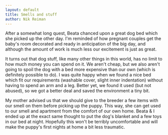 ```yaml
---
layout: default
title: Smells and stuff
author: Nik Reiman
---
```


After a somewhat long quest, Beata chanced upon a great dog bed which she picked up the other day. I'm reminded of how pregnant couples get the baby's room decorated and ready in anticipation of the big day, and although the amount of work is much less our excitement is just as great.

It turns out that dog stuff, like many other things in this world, has no limit to how much money you can spend on it. We aren't cheap, but we also aren't going to spoil the dog with a bed more expensive than our own (which is definitely possible to do). I was quite happy when we found a nice bed which fit our requirements (washable cover, slight inner indentation) without having to spend an arm and a leg. Better yet, we found it used (but not abused), so we got a better deal and saved the environment a tiny bit.

My mother advised us that we should give to the breeder a few items with our smell on them before picking up the puppy. This way, she can get used to our smell and apartment from the comfort of our own home. Beata & I ended up at the exact same thought to put the dog's blanket and a few toys in our bed at night. Hopefully this won't be terribly uncomfortable and will make the puppy's first nights at home a bit less traumatic.
